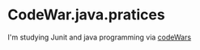 # CodeWar.java.pratices
I'm studying Junit and java programming via [codeWars](http://www.codewars.com)


